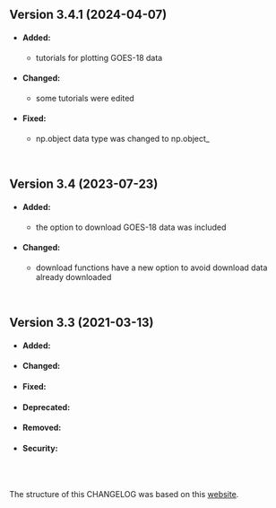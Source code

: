 ## Version 3.4.1 (2024-04-07)

- #### Added:
  - tutorials for plotting GOES-18 data

- #### Changed:
  - some tutorials were edited

- #### Fixed:
  - np.object data type was changed to np.object_

<br>

## Version 3.4 (2023-07-23)

- #### Added:
  - the option to download GOES-18 data was included

- #### Changed:
  - download functions have a new option to avoid download data already downloaded

<br>

## Version 3.3 (2021-03-13)

- #### Added:

- #### Changed:

- #### Fixed:

- #### Deprecated:

- #### Removed:

- #### Security:

<br>

## 
The structure of this CHANGELOG was based on this [website](https://keepachangelog.com/).
